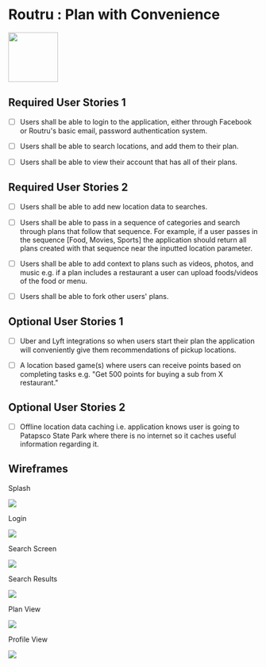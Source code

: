 # Routru : Plan with Convenience

<img src="https://routru.me/static/img/routru.png" width="100">

## Required User Stories 1

* [ ] Users shall be able to login to the application, either through Facebook or Routru's basic email, password authentication system.

* [ ] Users shall be able to search locations, and add them to their plan.

* [ ] Users shall be able to view their account that has all of their plans.

## Required User Stories 2

* [ ] Users shall be able to add new location data to searches.

* [ ] Users shall be able to pass in a sequence of categories and search through plans that follow that sequence. For example, if a user passes in the sequence [Food, Movies, Sports] the application should return all plans created with that sequence near the inputted location parameter.

* [ ] Users shall be able to add context to plans such as videos, photos, and music e.g. if a plan includes a restaurant a user can upload foods/videos of the food or menu.

* [ ] Users shall be able to fork other users' plans.

## Optional User Stories 1

* [ ] Uber and Lyft integrations so when users start their plan the application will conveniently give them recommendations of pickup locations.

* [ ] A location based game(s) where users can receive points based on completing tasks e.g. "Get 500 points for buying a sub from X restaurant."

## Optional User Stories 2

* [ ] Offline location data caching i.e. application knows user is going to Patapsco State Park where there is no internet so it caches useful information regarding it.

## Wireframes

Splash

<img src="/images/Splash Screen.png"><br>

Login

<img src="/images/Login Screen.png"><br>

Search Screen

<img src="/images/Home Screen.png"><br>

Search Results

<img src="/images/Search Results.png"><br>

Plan View

<img src="/images/Plan View.png"><br>

Profile View

<img src="/images/profile.jpg">
